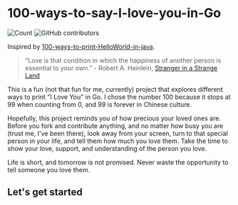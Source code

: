 # 100-ways-to-say-I-love-you-in-Go

![Count](https://img.shields.io/badge/Currently%20At-0%20out%20of%20100-4b5f81?style=for-the-badge&logo=java&logoColor=green)
![GitHub contributors](https://img.shields.io/github/contributors/mastevb/100-ways-to-say-I-love-you-in-Go?style=for-the-badge)

Inspired by [100-ways-to-print-HelloWorld-in-java](https://github.com/NachiketaVadera/100-ways-to-print-HelloWorld-in-java).

> “Love is that condition in which the happiness of another person is essential to your own.” - Robert A. Heinlein, [Stranger in a Strange Land](https://en.wikipedia.org/wiki/Stranger_in_a_Strange_Land)

This is a fun (not that fun for me, currently) project that explores different ways to print "I Love You" in Go. I chose the number 100 because it stops at 99 when counting from 0, and 99 is forever in Chinese culture.

Hopefully, this project reminds you of how precious your loved ones are.
Before you fork and contribute anything, and no matter how busy you are (trust me, I've been there), look away from your screen, turn to that special person in your life, and tell them how much you love them. Take the time to show your love, support, and understanding of the person you love.

Life is short, and tomorrow is not promised. Never waste the opportunity to tell someone you love them.

## Let's get started
